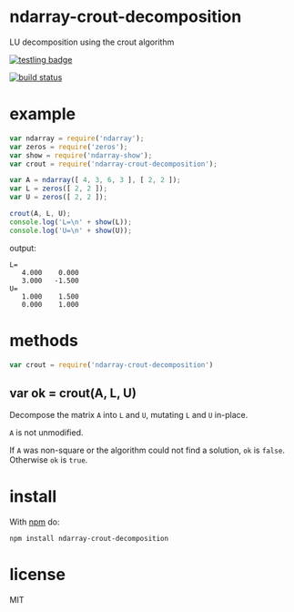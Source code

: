 # ndarray-crout-decomposition

LU decomposition using the crout algorithm

[![testling badge](https://ci.testling.com/substack/ndarray-crout-decomposition.png)](https://ci.testling.com/substack/ndarray-crout-decomposition)

[![build status](https://secure.travis-ci.org/substack/ndarray-crout-decomposition.png)](http://travis-ci.org/substack/ndarray-crout-decomposition)

# example

``` js
var ndarray = require('ndarray');
var zeros = require('zeros');
var show = require('ndarray-show');
var crout = require('ndarray-crout-decomposition');

var A = ndarray([ 4, 3, 6, 3 ], [ 2, 2 ]);
var L = zeros([ 2, 2 ]);
var U = zeros([ 2, 2 ]);

crout(A, L, U);
console.log('L=\n' + show(L));
console.log('U=\n' + show(U));
```

output:

```
L=
   4.000    0.000
   3.000   -1.500
U=
   1.000    1.500
   0.000    1.000
```

# methods

``` js
var crout = require('ndarray-crout-decomposition')
```

## var ok = crout(A, L, U)

Decompose the matrix `A` into `L` and `U`, mutating `L` and `U` in-place.

`A` is not unmodified.

If `A` was non-square or the algorithm could not find a solution, `ok` is
`false`. Otherwise `ok` is `true`.

# install

With [npm](https://npmjs.org) do:

```
npm install ndarray-crout-decomposition
```

# license

MIT
